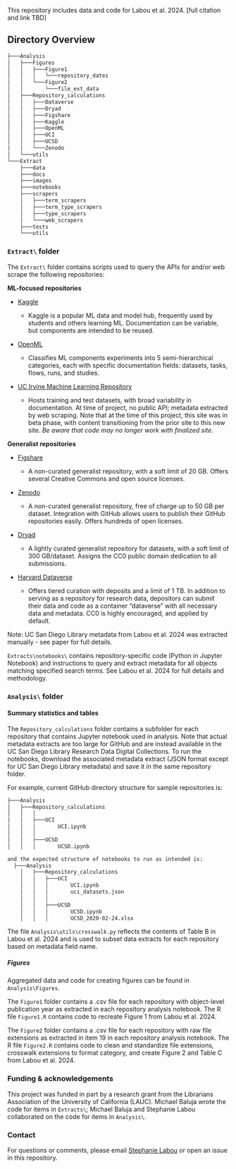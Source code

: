 This repository includes data and code for Labou et al. 2024. [full citation and link TBD]

## Directory Overview


```bash
├───Analysis
│   ├───Figures
│   │   ├───Figure1
│   │   │   └───repository_dates
│   │   └───Figure2
│   │       └───file_ext_data
│   ├───Repository_calculations
│   │   ├───Dataverse
│   │   ├───Dryad
│   │   ├───Figshare
│   │   ├───Kaggle
│   │   ├───OpenML
│   │   ├───UCI
│   │   ├───UCSD
│   │   └───Zenodo
│   └───utils
└───Extract
    ├───data
    ├───docs
    ├───images
    ├───notebooks
    ├───scrapers
    │   ├───term_scrapers
    │   ├───term_type_scrapers
    │   ├───type_scrapers
    │   └───web_scrapers
    ├───tests
    └───utils
```

### `Extract\` folder

The `Extract\` folder contains scripts used to query the APIs for and/or web scrape the following repositories:

**ML-focused repositories**

* [Kaggle](https://www.kaggle.com/)
  * Kaggle is a popular ML data and model hub, frequently used by students and others learning ML. Documentation can be variable, but components are intended to be reused.
  
* [OpenML](https://www.openml.org/)
  * Classifies ML components experiments into 5 semi-hierarchical categories, each with specific documentation fields: datasets, tasks, flows, runs, and studies.
  
* [UC Irvine Machine Learning Repository](https://archive.ics.uci.edu/)
  * Hosts training and test datasets, with broad variability in documentation. At time of project, no public API; metadata extracted by web scraping. Note that at the time of this project, this site was in beta phase, with content transitioning from the prior site to this new site. _Be aware that  code may no longer work with finalized site_. 

**Generalist repositories**

* [Figshare](https://figshare.com/)
  * A non-curated generalist repository, with a soft limit of 20 GB. Offers several Creative Commons and open source licenses.
  
* [Zenodo](https://zenodo.org/)
  * A non-curated generalist repository, free of charge up to 50 GB per dataset. Integration with GitHub allows users to publish their GitHub repositories easily. Offers hundreds of open licenses.
  
* [Dryad](https://datadryad.org/stash)
  * A lightly curated generalist repository for datasets, with a soft limit of 300 GB/dataset. Assigns the CC0 public domain dedication to all submissions.
  
* [Harvard Dataverse](https://dataverse.harvard.edu/)
  * Offers tiered curation with deposits and a limit of 1 TB. In addition to serving as a repository for research data, depositors can submit their data and code as a container “dataverse” with all necessary data and metadata. CC0 is highly encouraged, and applied by default.
  
Note: UC San Diego Library metadata from Labou et al. 2024 was extracted manually - see paper for full details.

`Extracts\notebooks\` contains repository-specific code (Python in Jupyter Notebook) and instructions to query and extract metadata for all objects matching specified search terms. See Labou et al. 2024 for full details and methodology. 

### `Analysis\` folder

#### Summary statistics and tables
The `Repository_calculations` folder contains a subfolder for each repository that contains Jupyter notebook used in analysis. Note that actual metadata extracts are too large for GitHub and are instead available in the UC San Diego Library Research Data Digital Collections. To run the notebooks, download the associated metadata extract (JSON format except for UC San Diego Library metadata) and save it in the same repository folder.

For example, current GitHub directory structure for sample repositories is:

```bash
├───Analysis
│   ├───Repository_calculations
│   │   │
│   │   ├───UCI
│   │   │       UCI.ipynb
│   │   │
│   │   ├───UCSD
│   │   │       UCSD.ipynb
```
```bash
and the expected structure of notebooks to run as intended is:
  ├───Analysis
    │   ├───Repository_calculations
    │   │   ├───UCI
    │   │   │       UCI.ipynb
    │   │   │       uci_datasets.json
    │   │   │
    │   │   ├───UCSD
    │   │   │       UCSD.ipynb
    │   │   │       UCSD_2020-02-24.xlsx
```

The file `Analysis\utils\crosswalk.py` reflects the contents of Table B in Labou et al. 2024 and is used to subset data extracts for each repository based on metadata field name.

##### Figures
Aggregated data and code for creating figures can be found in `Analysis\Figures`. 

The `Figure1` folder contains a .csv file for each repository with object-level publication year as extracted in each repository analysis notebook. The R file `Figure1.R` contains code to recreate Figure 1 from Labou et al. 2024.

The `Figure2` folder contains a .csv file for each repository with raw file extensions as extracted in item 19 in each repository analysis notebook. The R file `Figure2.R` contains code to clean and standardize file extensions, crosswalk extensions to format category, and create Figure 2 and Table C from Labou et al. 2024.

### Funding & acknowledgements
This project was funded in part by a research grant from the Librarians Association of the University of California (LAUC). Michael Baluja wrote the code for items in `Extracts\`; Michael Baluja and Stephanie Labou collaborated on the code for items in `Analysis\`. 

### Contact
For questions or comments, please email [Stephanie Labou](mailto:slabou@ucsd.edu) or open an issue in this repository.


